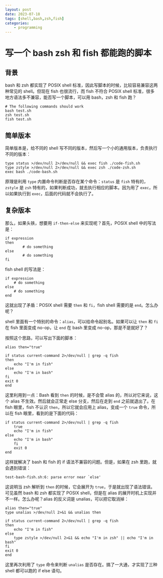 ```yaml
---
layout: post
date: 2023-07-18
tags: [shell,bash,zsh,fish]
categories:
    - programming
---
```


# 写一个 bash zsh 和 fish 都能跑的脚本

## 背景

bash 和 zsh 都实现了 POSIX shell 标准，因此写脚本的时候，比较容易兼容这两种常见的 shell。但现在 fish 也很流行，而 fish 不符合 POSIX shell 标准，很多地方语法多不兼容，能否写一个脚本，可以用 bash，zsh 和 fish 跑？

```shell
# The following commands should work
bash test.sh
zsh test.sh
fish test.sh
```

<!-- more -->

## 简单版本

简单版本是，给不同的 shell 写不同的版本，然后写一个小的通用版本，负责执行不同的版本：

```shell
type status >/dev/null 2>/dev/null && exec fish ./code-fish.sh
type zstyle >/dev/null 2>/dev/null && exec zsh ./code-zsh.sh
exec bash ./code-bash.sh
```

原理是利用 `type` 内置命令判断是否存在某个命令：`status` 是 `fish` 特有的，`zstyle` 是 `zsh` 特有的，如果判断成功，就去执行相应的脚本。因为用了 `exec`，所以如果执行到 `exec`，后面的代码就不会执行了。

## 复杂版本

那么，如果头铁，想要用 `if-then-else` 来实现呢？首先，POSIX shell 中的写法是：

```shell
if expression
then
        # do something
else
        # do something
fi
```

fish shell 的写法是：

```shell
if expression
    # do something
else
    # do something
end
```

这就出现了矛盾：POSIX shell 需要 `then` 和 `fi`，fish shell 需要的是 `end`。怎么办呢？

shell 里面有一个特别的命令：`alias`，可以给命令起别名。如果可以让 `then` 和 `fi` 在 fish 里面变成 no-op，让 `end` 在 bash 里变成 no-op，那是不是就好了？

按照这个思路，可以写出下面的脚本：

```shell
alias then="true"

if status current-command 2>/dev/null | grep -q fish
then
    echo "I'm in fish"
else
    echo "I'm in bash"
fi
exit 0
end
```

这里利用到一点：Bash 看到 `then` 的时候，是不会管 alias 的，所以对它来说，这个 alias 不生效。然后就会正常走 else 分支，然后在走到 `end` 之前就退出了。在 fish 眼里，fish 不认识 `then`，所以它就会应用上 alias，变成一个 `true` 命令，所以在 fish 眼里，看到的是下面的代码：

```shell
if status current-command 2>/dev/null | grep -q fish
    true
    echo "I'm in fish"
else
    echo "I'm in bash"
    fi
    exit 0
end
```

这样就解决了 bash 和 fish 的 if 语法不兼容的问题。但是，如果在 zsh 里跑，就会遇到错误：

```
test-bash-fish.sh:6: parse error near `else'
```

这说明当 zsh 解析到 `then` 的时候，它会展开为 `true`，于是就出现了语法错误。可见虽然 bash 和 zsh 都实现了 POSIX shell，但是在 alias 的展开时机上实现并不一样。怎么办呢？alias 的反义词是 unalias，可以把它取消掉：

```shell
alias then="true"
type unalias >/dev/null 2>&1 && unalias then

if status current-command 2>/dev/null | grep -q fish
then
    echo "I'm in fish"
else
    type zstyle >/dev/null 2>&1 && echo "I'm in zsh" || echo "I'm in bash"
fi
exit 0
end
```

这里再次利用了 `type` 命令来判断 `unalias` 是否存在。搞了一大通，才实现了三种 shell 都可以跑的 if else 语句。

